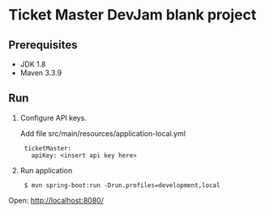 # Ticket Master DevJam blank project

## Prerequisites

* JDK 1.8
* Maven 3.3.9

## Run

1. Configure API keys.

    Add file src/main/resources/application-local.yml
        
        ticketMaster:
          apiKey: <insert api key here>
      
2. Run application

        $ mvn spring-boot:run -Drun.profiles=development,local
    
Open: [http://localhost:8080/](http://localhost:8080/)

